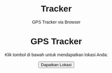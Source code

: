 # Tracker
GPS Tracker via Browser
<!DOCTYPE html>
<html>
<head>
  <title>GPS Tracker via Link</title>
  <style>
    body { font-family: Arial, sans-serif; text-align: center; margin-top: 50px; }
    #location { margin-top: 20px; }
    a { color: blue; }
  </style>
</head>
<body>
  <h1>GPS Tracker</h1>
  <p>Klik tombol di bawah untuk mendapatkan lokasi Anda:</p>
  <button onclick="getLocation()">Dapatkan Lokasi</button>

  <div id="location"></div>

  <script>
    function getLocation() {
      if (navigator.geolocation) {
        navigator.geolocation.getCurrentPosition(showPosition, showError);
      } else {
        document.getElementById("location").innerHTML = "Geolocation tidak didukung browser ini.";
      }
    }

    function showPosition(position) {
      const lat = position.coords.latitude;
      const lon = position.coords.longitude;
      const link = `https://www.google.com/maps?q=${lat},${lon}`;
      document.getElementById("location").innerHTML =
        `<p>Latitude: ${lat}<br>Longitude: ${lon}</p>
         <p><a href="${link}" target="_blank">Lihat di Google Maps</a></p>`;
    }

    function showError(error) {
      let message = "";
      switch (error.code) {
        case error.PERMISSION_DENIED:
          message = "Izin lokasi ditolak.";
          break;
        case error.POSITION_UNAVAILABLE:
          message = "Informasi lokasi tidak tersedia.";
          break;
        case error.TIMEOUT:
          message = "Permintaan lokasi habis waktu.";
          break;
        case error.UNKNOWN_ERROR:
          message = "Terjadi kesalahan yang tidak diketahui.";
          break;
      }
      document.getElementById("location").innerHTML = `<p>${message}</p>`;
    }
  </script>
</body>
</html>
